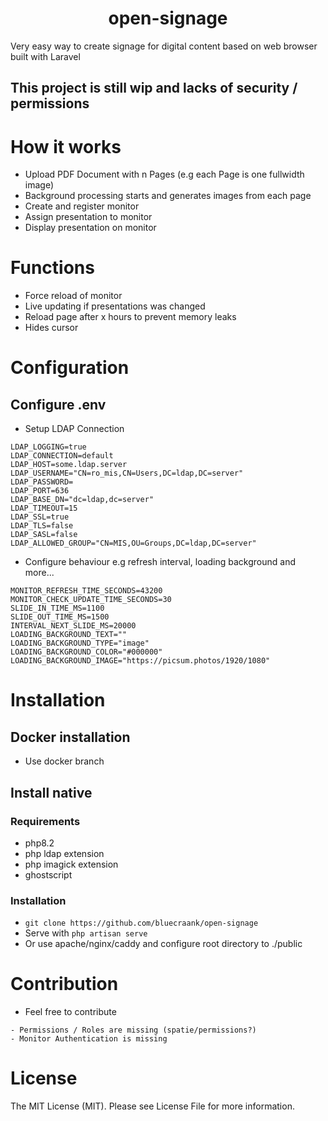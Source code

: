 <h1 align="center" id="title">open-signage</h1>

<p id="description">Very easy way to create signage for digital content based on web browser built with Laravel</p>

## This project is still wip and lacks of security / permissions

# How it works
- Upload PDF Document with n Pages (e.g each Page is one fullwidth image)
- Background processing starts and generates images from each page
- Create and register monitor
- Assign presentation to monitor
- Display presentation on monitor

# Functions
- Force reload of monitor
- Live updating if presentations was changed
- Reload page after x hours to prevent memory leaks
- Hides cursor

# Configuration
## Configure .env
- Setup LDAP Connection
```
LDAP_LOGGING=true
LDAP_CONNECTION=default
LDAP_HOST=some.ldap.server
LDAP_USERNAME="CN=ro_mis,CN=Users,DC=ldap,DC=server"
LDAP_PASSWORD=
LDAP_PORT=636
LDAP_BASE_DN="dc=ldap,dc=server"
LDAP_TIMEOUT=15
LDAP_SSL=true
LDAP_TLS=false
LDAP_SASL=false
LDAP_ALLOWED_GROUP="CN=MIS,OU=Groups,DC=ldap,DC=server"
```
- Configure behaviour e.g refresh interval, loading background and more...
```
MONITOR_REFRESH_TIME_SECONDS=43200
MONITOR_CHECK_UPDATE_TIME_SECONDS=30
SLIDE_IN_TIME_MS=1100
SLIDE_OUT_TIME_MS=1500
INTERVAL_NEXT_SLIDE_MS=20000
LOADING_BACKGROUND_TEXT=""
LOADING_BACKGROUND_TYPE="image"
LOADING_BACKGROUND_COLOR="#000000"
LOADING_BACKGROUND_IMAGE="https://picsum.photos/1920/1080"
```
# Installation
## Docker installation
- Use docker branch

## Install native
### Requirements
- php8.2
- php ldap extension
- php imagick extension
- ghostscript
### Installation
- ```git clone https://github.com/bluecraank/open-signage```
- Serve with ```php artisan serve```
- Or use apache/nginx/caddy and configure root directory to ./public

# Contribution
- Feel free to contribute
```
- Permissions / Roles are missing (spatie/permissions?)
- Monitor Authentication is missing
```

# License
The MIT License (MIT). Please see License File for more information.


